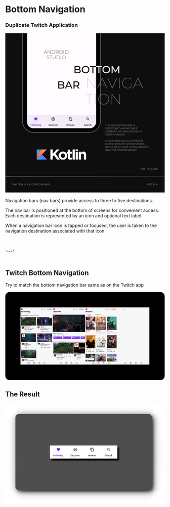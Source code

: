 <h1>Bottom Navigation</h1>
<h3>Duplicate Twitch Application</h3>

![alt text](https://github.com/nadqz/Android/blob/main/Bottom%20Navigation/Example/Picture.png?raw=true)

<p>Navigation bars (nav bars) provide access to three to five destinations.</p>

<p>The nav bar is positioned at the bottom of screens for convenient access. Each destination is represented by an icon and optional text label.</p>

<p>When a navigation bar icon is tapped or focused, the user is taken to the navigation destination associated with that icon.</p>
<br></br>
'---'
<br></br>
<h2>Twitch Bottom Navigation</h2>
<p>Try to match the bottom navigation bar same as on the Twitch app</p>

![alt text](https://github.com/nadqz/Android/blob/main/Bottom%20Navigation/Example/Picture3.png?raw=true)

<h2>The Result</h2>

![alt text](https://github.com/nadqz/Android/blob/main/Bottom%20Navigation/Example/Picture2.png?raw=true)
